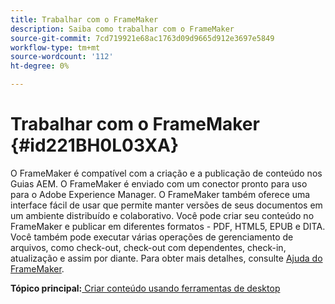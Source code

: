 ```yaml
---
title: Trabalhar com o FrameMaker
description: Saiba como trabalhar com o FrameMaker
source-git-commit: 7cd719921e68ac1763d09d9665d912e3697e5849
workflow-type: tm+mt
source-wordcount: '112'
ht-degree: 0%

---
```



# Trabalhar com o FrameMaker {#id221BH0L03XA}

O FrameMaker é compatível com a criação e a publicação de conteúdo nos Guias AEM. O FrameMaker é enviado com um conector pronto para uso para o Adobe Experience Manager. O FrameMaker também oferece uma interface fácil de usar que permite manter versões de seus documentos em um ambiente distribuído e colaborativo. Você pode criar seu conteúdo no FrameMaker e publicar em diferentes formatos - PDF, HTML5, EPUB e DITA. Você também pode executar várias operações de gerenciamento de arquivos, como check-out, check-out com dependentes, check-in, atualização e assim por diante. Para obter mais detalhes, consulte [Ajuda do FrameMaker](https://help.adobe.com/en_US/framemaker/using/index.html).

**Tópico principal:**[ Criar conteúdo usando ferramentas de desktop](author-desktop-tools.md)

